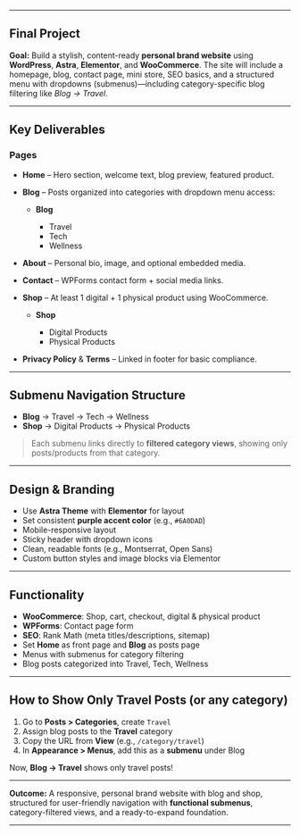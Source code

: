
---

##  **Final Project**

**Goal:** Build a stylish, content-ready **personal brand website** using **WordPress**, **Astra**, **Elementor**, and **WooCommerce**. The site will include a homepage, blog, contact page, mini store, SEO basics, and a structured menu with dropdowns (submenus)—including category-specific blog filtering like *Blog → Travel*.

---

##  **Key Deliverables**

###  Pages

* **Home**
  – Hero section, welcome text, blog preview, featured product.

* **Blog**
  – Posts organized into categories with dropdown menu access:

  * **Blog**

    * Travel
    * Tech
    * Wellness

* **About**
  – Personal bio, image, and optional embedded media.

* **Contact**
  – WPForms contact form + social media links.

* **Shop**
  – At least 1 digital + 1 physical product using WooCommerce.

  * **Shop**

    * Digital Products
    * Physical Products

* **Privacy Policy** & **Terms**
  – Linked in footer for basic compliance.

---

##  **Submenu Navigation Structure**

* **Blog**
  → Travel
  → Tech
  → Wellness
* **Shop**
  → Digital Products
  → Physical Products

> Each submenu links directly to **filtered category views**, showing only posts/products from that category.

---

##  **Design & Branding**

* Use **Astra Theme** with **Elementor** for layout
* Set consistent **purple accent color** (e.g., `#6A0DAD`)
* Mobile-responsive layout
* Sticky header with dropdown icons
* Clean, readable fonts (e.g., Montserrat, Open Sans)
* Custom button styles and image blocks via Elementor

---

##  **Functionality**

* **WooCommerce**: Shop, cart, checkout, digital & physical product
* **WPForms**: Contact page form
* **SEO**: Rank Math (meta titles/descriptions, sitemap)
* Set **Home** as front page and **Blog** as posts page
* Menus with submenus for category filtering
* Blog posts categorized into Travel, Tech, Wellness

---

##  **How to Show Only Travel Posts (or any category)**

1. Go to **Posts > Categories**, create `Travel`
2. Assign blog posts to the **Travel** category
3. Copy the URL from **View** (e.g., `/category/travel`)
4. In **Appearance > Menus**, add this as a **submenu** under Blog

Now, **Blog → Travel** shows only travel posts!

---


**Outcome:** A responsive, personal brand website with blog and shop, structured for user-friendly navigation with **functional submenus**, category-filtered views, and a ready-to-expand foundation.

---


